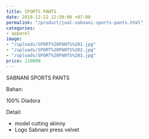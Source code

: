 ```yaml
---
title: SPORTS PANTS
date: 2018-12-22 12:50:00 +07:00
permalink: "/product/jual-sabnani-sports-pants.html"
categories:
- apparel
image:
- "/uploads/SPORT%20PANTS%201.jpg"
- "/uploads/SPORT%20PANTS%202.jpg"
- "/uploads/SPORT%20PANTS%203.jpg"
price: 110000
---
```


SABNANI
SPORTS PANTS

Bahan:

100% Diadora


Detail:

- model cutting skinny
- Logo Sabnani press velvet